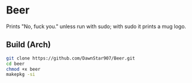 # Beer

Prints "No, fuck you." unless run with sudo; with sudo it prints a mug logo.

## Build (Arch)
```bash
git clone https://github.com/DawnStar907/Beer.git
cd beer
chmod +x beer
makepkg -si
